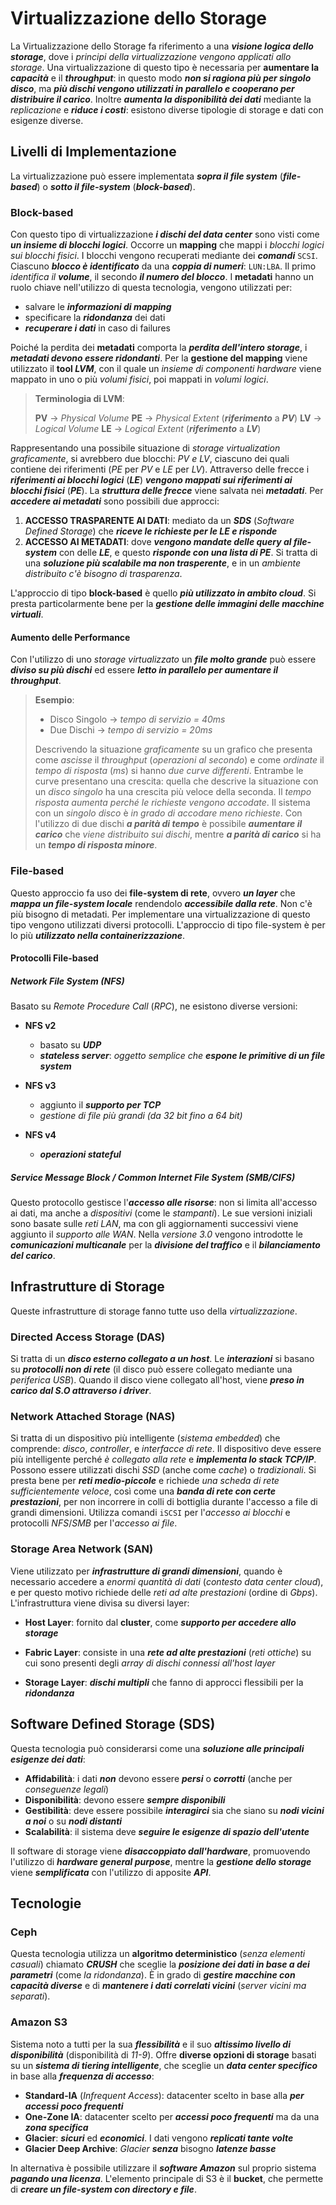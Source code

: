# Virtualizzazione dello Storage

La Virtualizzazione dello Storage fa riferimento a una ***visione logica dello storage***, dove i *principi della virtualizzazione vengono applicati allo storage*. Una virtualizzazione di questo tipo è necessaria per **aumentare la *capacità*** e il ***throughput***: in questo modo ***non si ragiona più per singolo disco***, ma ***più dischi vengono utilizzati in parallelo e cooperano per distribuire il carico***. Inoltre ***aumenta la disponibilità dei dati*** mediante la *replicazione* e ***riduce i costi***: esistono diverse tipologie di storage e dati con esigenze diverse.

## Livelli di Implementazione

La virtualizzazione può essere implementata ***sopra il file system*** (***file-based***) o ***sotto il file-system*** (***block-based***).

### Block-based

Con questo tipo di virtualizzazione ***i dischi del data center*** sono visti come ***un insieme di blocchi logici***. Occorre un **mapping** che mappi i *blocchi logici sui blocchi fisici*. I blocchi vengono recuperati mediante dei ***comandi*** `SCSI`. Ciascuno ***blocco è identificato*** da una ***coppia di numeri***: `LUN:LBA`. Il primo *identifica il **volume***, il secondo ***il numero del blocco***. I **metadati** hanno un ruolo chiave nell'utilizzo di questa tecnologia, vengono utilizzati per:

- salvare le ***informazioni di mapping***
- specificare la ***ridondanza*** dei dati
- ***recuperare i dati*** in caso di failures

Poiché la perdita dei **metadati** comporta la ***perdita dell'intero storage***, i ***metadati devono essere ridondanti***. Per la **gestione del mapping** viene utilizzato il **tool *LVM***, con il quale un *insieme di componenti hardware* viene mappato in uno o più *volumi fisici*, poi mappati in *volumi logici*. 

> **Terminologia di LVM**:
>
> **PV** &rarr; *Physical Volume*
> **PE** &rarr; *Physical Extent* (***riferimento*** a ***PV***)
> **LV** &rarr; *Logical Volume*
> **LE** &rarr; *Logical Extent* (***riferimento*** a ***LV***)

Rappresentando una possibile situazione di *storage virtualization graficamente*, si avrebbero due blocchi: *PV e LV*, ciascuno dei quali contiene dei riferimenti (*PE* per *PV* e *LE* per *LV*). Attraverso delle frecce i ***riferimenti ai blocchi logici*** (***LE***) ***vengono mappati sui riferimenti ai blocchi fisici*** (***PE***). La ***struttura delle frecce*** viene salvata nei ***metadati***. Per ***accedere ai metadati*** sono possibili due approcci:

1. **ACCESSO TRASPARENTE AI DATI**: mediato da un ***SDS*** (*Software Defined Storage*) che ***riceve le richieste per le LE e risponde***
2. **ACCESSO AI METADATI**: dove ***vengono mandate delle query al file-system*** con delle ***LE***, e questo ***risponde con una lista di PE***. Si tratta di una ***soluzione più scalabile ma non trasperente***, e in un *ambiente distribuito c'è bisogno di trasparenza*.

L'approccio di tipo **block-based** è quello ***più utilizzato in ambito cloud***. Si presta particolarmente bene per la ***gestione delle immagini delle macchine virtuali***.

#### Aumento delle Performance

Con l'utilizzo di uno *storage virtualizzato* un ***file molto grande*** può essere ***diviso su più dischi*** ed essere ***letto in parallelo per aumentare il throughput***.

> **Esempio**:
>
> - Disco Singolo &rarr; *tempo di servizio = 40ms*
> - Due Dischi &rarr; *tempo di servizio = 20ms*
>
> Descrivendo la situazione *graficamente* su un grafico che presenta come *ascisse* il *throughput* (*operazioni al secondo*) e come *ordinate* il *tempo di risposta* (*ms*) si hanno *due curve differenti*. Entrambe le curve presentano una crescita: quella che descrive la situazione con un *disco singolo* ha una crescita più veloce della seconda. Il *tempo risposta aumenta perché le richieste vengono accodate*. Il sistema con un *singolo disco* è *in grado di accodare meno richieste*. Con l'utilizzo di due dischi ***a parità di tempo*** è possibile ***aumentare il carico*** che *viene distribuito sui dischi*, mentre ***a parità di carico*** si ha un ***tempo di risposta minore***.

### File-based

Questo approccio fa uso dei **file-system di rete**, ovvero ***un layer*** che ***mappa un file-system locale*** rendendolo ***accessibile dalla rete***. Non c'è più bisogno di metadati. Per implementare una virtualizzazione di questo tipo vengono utilizzati diversi protocolli. L'approccio di tipo file-system è per lo più ***utilizzato nella containerizzazione***. 

#### Protocolli File-based

##### Network File System (NFS)

Basato su *Remote Procedure Call* (*RPC*), ne esistono diverse versioni:

- **NFS v2**
  - basato su ***UDP***
  - ***stateless server***: *oggetto semplice che **espone le primitive di un file system***

- **NFS v3**
  - aggiunto il ***supporto per TCP***
  - *gestione di file più grandi (da 32 bit fino a 64 bit)*
- **NFS v4**
  - ***operazioni stateful***

##### Service Message Block / Common Internet File System (SMB/CIFS)

Questo protocollo gestisce l'***accesso alle risorse***: non si limita all'accesso ai dati, ma anche a *dispositivi* (come le *stampanti*). Le sue versioni iniziali sono basate sulle *reti LAN*, ma con gli aggiornamenti successivi viene aggiunto il *supporto alle WAN*. Nella *versione 3.0* vengono introdotte le ***comunicazioni multicanale*** per la ***divisione del traffico*** e il ***bilanciamento del carico***.

## Infrastrutture di Storage

Queste infrastrutture di storage fanno tutte uso della *virtualizzazione*.

### Directed Access Storage (DAS)

Si tratta di un ***disco esterno collegato a un host***. Le ***interazioni*** si basano su ***protocolli non di rete*** (il disco può essere collegato mediante una *periferica USB*). Quando il disco viene collegato all'host, viene ***preso in carico dal S.O attraverso i driver***. 

### Network Attached Storage (NAS)

Si tratta di un dispositivo più intelligente (*sistema embedded*) che comprende: *disco*, *controller*, e *interfacce di rete*. Il dispositivo deve essere più intelligente perché *è collegato alla rete* e ***implementa lo stack TCP/IP***. Possono essere utilizzati dischi *SSD* (anche come *cache*) o *tradizionali*. Si presta bene per ***reti medio-piccole*** e richiede *una scheda di rete sufficientemente veloce*, così come una ***banda di rete con certe prestazioni***, per non incorrere in colli di bottiglia durante l'accesso a file di grandi dimensioni. Utilizza comandi `iSCSI` per l'*accesso ai blocchi* e protocolli *NFS*/*SMB* per l'*accesso ai file*.

### Storage Area Network (SAN)

Viene utilizzato per ***infrastrutture di grandi dimensioni***, quando è necessario accedere a *enormi quantità di dati* (*contesto data center cloud*), e per questo motivo richiede delle *reti ad alte prestazioni* (ordine di *Gbps*). L'infrastruttura viene divisa su diversi layer:

- **Host Layer**: fornito dal **cluster**, come ***supporto per accedere allo storage***
- **Fabric Layer**: consiste in una ***rete ad alte prestazioni*** (*reti ottiche*) su cui sono presenti degli *array di dischi connessi all'host layer*

- **Storage Layer**: ***dischi multipli*** che fanno di approcci flessibili per la ***ridondanza***

## Software Defined Storage (SDS)

Questa tecnologia può considerarsi come una ***soluzione alle principali esigenze dei dati***:

- **Affidabilità**: i dati ***non*** devono essere ***persi*** o ***corrotti*** (anche per *conseguenze legali*)
- **Disponibilità**: devono essere ***sempre disponibili***
- **Gestibilità**: deve essere possibile ***interagirci*** sia che siano su ***nodi vicini a noi*** o su ***nodi distanti***
- **Scalabilità**: il sistema deve ***seguire le esigenze di spazio dell'utente***

Il software di storage viene ***disaccoppiato dall'hardware***, promuovendo l'utilizzo di ***hardware general purpose***, mentre la ***gestione dello storage*** viene ***semplificata*** con l'utilizzo di apposite ***API***.

## Tecnologie

### Ceph

Questa tecnologia utilizza un **algoritmo deterministico** (*senza elementi casuali*) chiamato ***CRUSH*** che sceglie la ***posizione dei dati in base a dei parametri*** (come *la ridondanza*). È in grado di ***gestire macchine con capacità diverse*** e di ***mantenere i dati correlati vicini*** (*server vicini ma separati*).

### Amazon S3

Sistema noto a tutti per la sua ***flessibilità*** e il suo ***altissimo livello di disponibilità*** (disponibilità di *11-9*). Offre **diverse opzioni di storage** basati su un ***sistema di tiering intelligente***, che sceglie un ***data center specifico*** in base alla ***frequenza di accesso***:

- **Standard-IA** (*Infrequent Access*): datacenter scelto in base alla ***per accessi poco frequenti*** 
- **One-Zone IA**: datacenter scelto per ***accessi poco frequenti*** ma da una ***zona specifica***
- **Glacier**: ***sicuri*** ed ***economici***. I dati vengono ***replicati tante volte***
- **Glacier Deep Archive**: *Glacier* ***senza*** bisogno ***latenze basse***

In alternativa è possibile utilizzare il ***software Amazon*** sul proprio sistema ***pagando una licenza***. L'elemento principale di S3 è il **bucket**, che permette di ***creare un file-system con directory e file***. 
